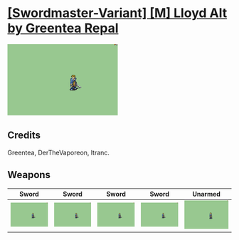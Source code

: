 # [\[Swordmaster-Variant\] \[M\] Lloyd Alt by Greentea Repal](./)

<img src="./1.%20Sword/Sword_000.png" alt="[Swordmaster-Variant] [M] Lloyd Alt by Greentea Repal standing" />

## Credits

Greentea, DerTheVaporeon, ltranc.

## Weapons


|Sword |Sword |Sword |Sword |Unarmed |
|  :---: | :---: | :---: | :---: | :---: |
| <img alt="Sword animation" src="./1.%20Sword/Sword.gif" /> | <img alt="Sword animation" src="./1.%20Sword%20(Shaky%20Critical)/Sword.gif" /> | <img alt="Sword animation" src="./1.%20Sword%20(Slash%20Crit)/Sword.gif" /> | <img alt="Sword animation" src="./1.%20Sword%20(Slash%20Shaky%20Crit)/Sword.gif" /> | <img alt="Unarmed animation" src="./8.%20Unarmed/Unarmed.gif" /> |
